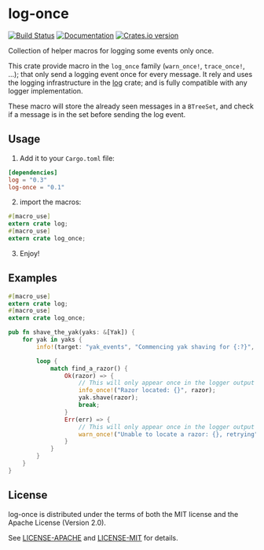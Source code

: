 # log-once

[![Build Status](https://travis-ci.org/Luthaf/log-once.svg?branch=master)](https://travis-ci.org/Luthaf/log-once)
[![Documentation](https://img.shields.io/badge/doc-docs.rs-green.svg)](https://docs.rs/log-once/)
[![Crates.io version](https://img.shields.io/crates/v/log-once.svg)](https://crates.io/crates/log-once)

Collection of helper macros for logging some events only once.

This crate provide macro in the `log_once` family (`warn_once!`,
`trace_once!`, ...); that only send a logging event once for every message.
It rely and uses the logging infrastructure in the [log][log] crate; and
is fully compatible with any logger implementation.

These macro will store the already seen messages in a `BTreeSet`, and check
if a message is in the set before sending the log event.

[log]: https://crates.io/crates/log

## Usage

1) Add it to your `Cargo.toml` file:

```toml
[dependencies]
log = "0.3"
log-once = "0.1"
```

2) import the macros:

```rust
#[macro_use]
extern crate log;
#[macro_use]
extern crate log_once;
```

3) Enjoy!

## Examples

```rust
#[macro_use]
extern crate log;
#[macro_use]
extern crate log_once;

pub fn shave_the_yak(yaks: &[Yak]) {
    for yak in yaks {
        info!(target: "yak_events", "Commencing yak shaving for {:?}", yak);

        loop {
            match find_a_razor() {
                Ok(razor) => {
                    // This will only appear once in the logger output for each razor
                    info_once!("Razor located: {}", razor);
                    yak.shave(razor);
                    break;
                }
                Err(err) => {
                    // This will only appear once in the logger output for each error
                    warn_once!("Unable to locate a razor: {}, retrying", err);
                }
            }
        }
    }
}
```

## License

log-once is distributed under the terms of both the MIT license and the
Apache License (Version 2.0).

See [LICENSE-APACHE](LICENSE-APACHE) and [LICENSE-MIT](LICENSE-MIT) for details.
